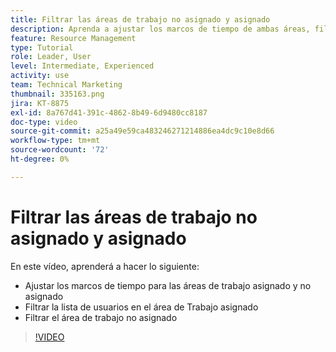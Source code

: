 ```yaml
---
title: Filtrar las áreas de trabajo no asignado y asignado
description: Aprenda a ajustar los marcos de tiempo de ambas áreas, filtrar la lista de usuarios en el área de trabajo asignada y filtrar el área de trabajo no asignada.
feature: Resource Management
type: Tutorial
role: Leader, User
level: Intermediate, Experienced
activity: use
team: Technical Marketing
thumbnail: 335163.png
jira: KT-8875
exl-id: 8a767d41-391c-4862-8b49-6d9480cc8187
doc-type: video
source-git-commit: a25a49e59ca483246271214886ea4dc9c10e8d66
workflow-type: tm+mt
source-wordcount: '72'
ht-degree: 0%

---
```


# Filtrar las áreas de trabajo no asignado y asignado

En este vídeo, aprenderá a hacer lo siguiente:

* Ajustar los marcos de tiempo para las áreas de trabajo asignado y no asignado
* Filtrar la lista de usuarios en el área de Trabajo asignado
* Filtrar el área de trabajo no asignado

>[!VIDEO](https://video.tv.adobe.com/v/335163/?quality=12&learn=on)
